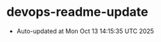 # devops-readme-update
<!--START_SECTION:activity-->
- Auto-updated at Mon Oct 13 14:15:35 UTC 2025
<!--END_SECTION:activity-->
